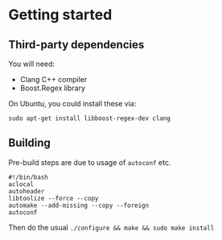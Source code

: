 # Getting started

## Third-party dependencies

You will need:

* Clang C++ compiler
* Boost.Regex library

On Ubuntu, you could install these via:

```
sudo apt-get install libboost-regex-dev clang
```

## Building

Pre-build steps are due to usage of `autoconf` etc.

```
#!/bin/bash
aclocal
autoheader
libtoolize --force --copy
automake --add-missing --copy --foreign
autoconf
```

Then do the usual `./configure && make && sudo make install`
